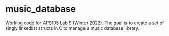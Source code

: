 # music_database
Working code for APS105 Lab 9 (Winter 2022). The goal is to create a set of singly linkedlist structs in C to manage a music database library. 
